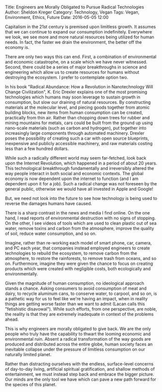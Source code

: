Title: Engineers are Morally Obligated to Pursue Radical Technologies
Author: Sheldon Kreger
Category: Technology, Vegan
Tags: Vegan, Environment, Ethics, Future
Date: 2016-05-05 12:00

Capitalism in the 21st century is premised upon limitless growth. It assumes that we can continue to expand our consumption indefinitely. Everywhere we look, we see more and more natural resources being utilized for human needs. In fact, the faster we drain the environment, the better off the economy is.

There are only two ways this can end. First, a combination of environmental and economic catastrophe, on a scale which we have never witnessed. Second, there could be a series of major breakthroughs in science and engineering which allow us to create resources for humans without destroying the ecosystem. I prefer to contemplate option two.

In his book "Radical Abundance: How a Revolution in Nanotechnology Will Change Civilization", K. Eric Drexler explains one of the most promising technologies which humans may soon leverage to sustain growth in consumption, but slow our draining of natural resources. By constructing materials at the molecular level, and piecing goods together from atomic building blocks, new items from human consumption can be created, practically from thin air. Rather than chopping down trees for rubber and mining mountains for metals, cars could be built from the ground up using nano-scale materials (such as carbon and hydrogen), put together into increasingly large components through automated machinery. Drexler poses the possibility of creating such a car with open source blueprints, inexpensive and publicly accessible machinery, and raw materials costing less than a few hundred dollars.

While such a radically different world may seem far-fetched, look back upon the Internet Revolution, which happened in a period of about 20 years. This technological breakthrough fundamentally and irreversibly altered the way people interact in both social and economic contexts. The global economy is now dependent upon the internet to function (and I am dependent upon it for a job). Such a radical change was not foreseen by the general public, otherwise we would have all invested in Apple and Google!

But, we need not look into the future to see how technology is being used to reverse the damages humans have caused.

There is a sharp contrast in the news and media I find online. On the one hand, I read reports of environmental destruction with no signs of stopping. On the other, I see videos of tools which are used to clean plastic out of sea water, remove toxins and carbon from the atmosphere, improve the quality of soil, reduce water consumption, and so on.

Imagine, rather than re-working each model of smart phone, car, camera, and PC each year, that companies instead employed engineers to create technologies to rebuild the ecosystem, to remove carbon from the atmosphere, to restore the rainforests, to remove trash from oceans, and so on. Furthermore, imagine they were given the chance to focus on creating products which were created with negligible costs, both ecologically and environmentally.

Given the magnitude of human consumption, no ideological approach stands a chance. Asking consumers to avoid consumption of meat and dairy, to recycle aluminum cans, to conserve water, to carpool, and so on, is a pathetic way for us to feel like we're having an impact, when in reality things are getting worse faster than we want to admit (Lacan calls this "fetishistic disavowal"). While such efforts, from one perspective, are noble, the reality is that they are extremely inadequate in context of the problems ahead.

This is why engineers are morally obligated to give back. We are the only people who truly have the capability to thwart the looming economic and environmental ruin. Absent a radical transformation of the way goods are produced and distributed across the entire globe, human society faces an inevitable collapse under the pressure of limitless consumption on our naturally limited planet.

Rather than distracting ourselves with the endless, surface-level concerns of day-to-day living, artificial spiritual gratification, and shallow methods of entertainment, we must instead step back and embrace the bigger picture. Our minds are the only tool we have which can pave a new path forward for the species of this planet.
